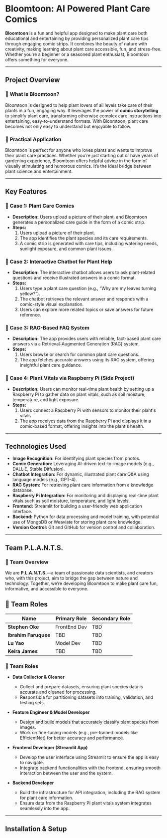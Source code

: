 # Bloomtoon: AI Powered Plant Care Comics

**Bloomtoon** is a fun and helpful app designed to make plant care both educational and entertaining by providing personalized plant care tips through engaging comic strips. It combines the beauty of nature with creativity, making learning about plant care accessible, fun, and stress-free. Whether you're a beginner or a seasoned plant enthusiast, Bloomtoon offers something for everyone.

---

## **Project Overview**

### 🌿 **What is Bloomtoon?**
Bloomtoon is designed to help plant lovers of all levels take care of their plants in a fun, engaging way. It leverages the power of **comic storytelling** to simplify plant care, transforming otherwise complex care instructions into entertaining, easy-to-understand formats. With Bloomtoon, plant care becomes not only easy to understand but enjoyable to follow.

### 🌱 **Practical Application**
Bloomtoon is perfect for anyone who loves plants and wants to improve their plant care practices. Whether you’re just starting out or have years of gardening experience, Bloomtoon offers helpful advice in the form of visually stimulating and humorous comics. It’s the ideal bridge between plant science and entertainment.

---

## **Key Features**

### 🌸 **Case 1: Plant Care Comics**
- **Description:** Users upload a picture of their plant, and Bloomtoon generates a personalized care guide in the form of a comic strip.
- **Steps:**
  1. Users upload a picture of their plant.
  2. The app identifies the plant species and its care requirements.
  3. A comic strip is generated with care tips, including watering needs, sunlight exposure, and common plant issues.
  
### 🌿 **Case 2: Interactive Chatbot for Plant Help**
- **Description:** The interactive chatbot allows users to ask plant-related questions and receive illustrated answers in a comic format.
- **Steps:**
  1. Users type a plant care question (e.g., “Why are my leaves turning yellow?”).
  2. The chatbot retrieves the relevant answer and responds with a comic-style visual explanation.
  3. Users can explore more related topics or save answers for future reference.
  
### 🌾 **Case 3: RAG-Based FAQ System**
- **Description:** The app provides users with reliable, fact-based plant care answers via a Retrieval-Augmented Generation (RAG) system.
- **Steps:**
  1. Users browse or search for common plant care questions.
  2. The app fetches accurate answers using its RAG system, offering insightful plant care guidance.

### 🍃 **Case 4: Plant Vitals via Raspberry Pi (Side Project)**
- **Description:** Users can monitor real-time plant health by setting up a Raspberry Pi to gather data on plant vitals, such as soil moisture, temperature, and light exposure.
- **Steps:**
  1. Users connect a Raspberry Pi with sensors to monitor their plant's vitals.
  2. The app receives data from the Raspberry Pi and displays it in a comic-based format, offering insights into the plant's health.

---

## **Technologies Used**

- **Image Recognition:** For identifying plant species from photos.
- **Comic Generation:** Leveraging AI-driven text-to-image models (e.g., DALL·E, Stable Diffusion).
- **Chatbot Integration:** For dynamic, illustrated plant care Q&A using language models (e.g., GPT-4).
- **RAG System:** For retrieving plant care information from a knowledge database.
- **Raspberry Pi Integration:** For monitoring and displaying real-time plant vitals such as soil moisture, temperature, and light levels.
- **Frontend:** Streamlit for building a user-friendly web application interface.
- **Backend:** Python for data processing and model training, with potential use of MongoDB or Weaviate for storing plant care knowledge.
- **Version Control:** Git and GitHub for version control and collaboration.

---

## **Team P.L.A.N.T.S.**

### 🌿 **Team Overview**
We are **P.L.A.N.T.S.**—a team of passionate data scientists, and creators who, with this project, aim to bridge the gap between nature and technology. Together, we’re developing Bloomtoon to make plant care fun, informative, and accessible to everyone.

## 🌱 **Team Roles**

| Name                  | Primary Role               | Secondary Role                     |
|-----------------------|----------------------------|------------------------------------|
| **Stephen Oke**       | FrontEnd Dev                        | TBD                                |
| **Ibrahim Faruquee**  | TBD                        | TBD                                |
| **Lu Yao**            | Model Dev                        | TBD                                |
| **Keira James**       | TBD                        | TBD                                |


### 🌱 **Team Roles**

- **Data Collector & Cleaner**  
  - Collect and prepare datasets, ensuring plant species data is accurate and cleaned for processing.
  - Responsible for partitioning datasets into training, validation, and testing sets.
  
- **Feature Engineer & Model Developer**  
  - Design and build models that accurately classify plant species from images.
  - Work on fine-tuning models (e.g., pre-trained models like EfficientNet) for better accuracy and performance.
  
- **Frontend Developer (Streamlit App)**  
  - Develop the user interface using Streamlit to ensure the app is easy to navigate.
  - Integrate backend functionalities with the frontend, ensuring smooth interaction between the user and the system.
  
- **Backend Developer**  
  - Build the infrastructure for API integration, including the RAG system for plant care information.
  - Ensure data from the Raspberry Pi plant vitals system integrates seamlessly into the app.
---

## **Installation & Setup**

